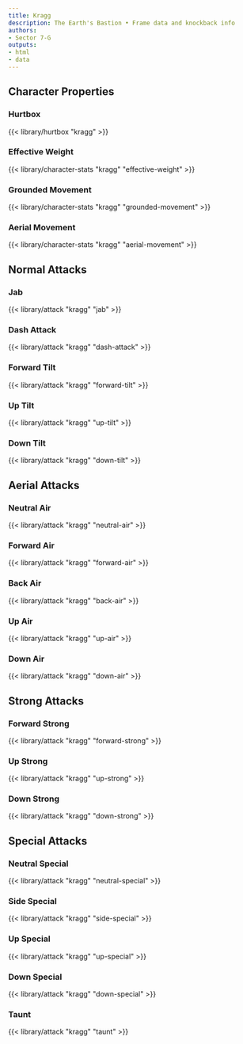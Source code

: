 ```yaml
---
title: Kragg
description: The Earth's Bastion • Frame data and knockback info
authors:
- Sector 7-G
outputs:
- html
- data
---
```


## Character Properties
### Hurtbox
{{< library/hurtbox "kragg" >}}
### Effective Weight
{{< library/character-stats "kragg" "effective-weight" >}}
### Grounded Movement
{{< library/character-stats "kragg" "grounded-movement" >}}
### Aerial Movement
{{< library/character-stats "kragg" "aerial-movement" >}}

## Normal Attacks
### Jab
{{< library/attack "kragg" "jab" >}}
### Dash Attack
{{< library/attack "kragg" "dash-attack" >}}
### Forward Tilt
{{< library/attack "kragg" "forward-tilt" >}}
### Up Tilt
{{< library/attack "kragg" "up-tilt" >}}
### Down Tilt
{{< library/attack "kragg" "down-tilt" >}}

## Aerial Attacks
### Neutral Air
{{< library/attack "kragg" "neutral-air" >}}
### Forward Air
{{< library/attack "kragg" "forward-air" >}}
### Back Air
{{< library/attack "kragg" "back-air" >}}
### Up Air
{{< library/attack "kragg" "up-air" >}}
### Down Air
{{< library/attack "kragg" "down-air" >}}

## Strong Attacks
### Forward Strong
{{< library/attack "kragg" "forward-strong" >}}
### Up Strong
{{< library/attack "kragg" "up-strong" >}}
### Down Strong
{{< library/attack "kragg" "down-strong" >}}

## Special Attacks
### Neutral Special
{{< library/attack "kragg" "neutral-special" >}}
### Side Special
{{< library/attack "kragg" "side-special" >}}
### Up Special
{{< library/attack "kragg" "up-special" >}}
### Down Special
{{< library/attack "kragg" "down-special" >}}

### Taunt
{{< library/attack "kragg" "taunt" >}}
